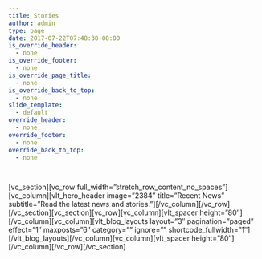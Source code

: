 ```yaml
---
title: Stories
author: admin
type: page
date: 2017-07-22T07:48:38+00:00
is_override_header:
  - none
is_override_footer:
  - none
is_override_page_title:
  - none
is_override_back_to_top:
  - none
slide_template:
  - default
override_header:
  - none
override_footer:
  - none
override_back_to_top:
  - none

---
```

\[vc\_section\]\[vc\_row full\_width=&#8221;stretch\_row\_content\_no\_spaces&#8221;\]\[vc\_column\]\[vlt\_hero\_header image=&#8221;2384&#8243; title=&#8221;Recent News&#8221; subtitle=&#8221;Read the latest news and stories.&#8221;\]\[/vc\_column\]\[/vc\_row\]\[/vc\_section\]\[vc\_section\]\[vc\_row\]\[vc\_column\]\[vlt\_spacer height=&#8221;80&#8243;\]\[/vc\_column\]\[vc\_column\]\[vlt\_blog\_layouts layout=&#8221;3&#8243; pagination=&#8221;paged&#8221; effect=&#8221;1&#8243; maxposts=&#8221;6&#8243; category=&#8221;&#8221; ignore=&#8221;&#8221; shortcode\_fullwidth=&#8221;1&#8243;\]\[/vlt\_blog\_layouts\]\[/vc\_column\]\[vc\_column\]\[vlt\_spacer height=&#8221;80&#8243;\]\[/vc\_column\]\[/vc\_row\][/vc\_section]